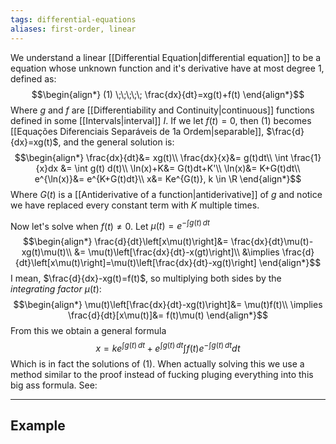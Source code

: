 ```yaml
---
tags: differential-equations
aliases: first-order, linear
---
```

We understand a linear [[Differential Equation|differential equation]] to be a equation whose unknown function and it's derivative have at most degree $1$, defined as:
$$\begin{align*}
(1) \;\;\;\;\; \frac{dx}{dt}=xg(t)+f(t)
\end{align*}$$
Where $g$ and $f$ are [[Differentiability and Continuity|continuous]] functions defined in some [[Intervals|interval]] $I$. If we let $f(t) =0$, then $(1)$ becomes [[Equações Diferenciais Separáveis de 1a Ordem|separable]], $\frac{d}{dx}=xg(t)$, and the general solution is:
$$\begin{align*}
\frac{dx}{dt}&= xg(t)\\
\frac{dx}{x}&= g(t)dt\\
\int \frac{1}{x}dx &= \int g(t) d(t)\\
\ln(x)+K&= G(t)dt+K'\\
\ln(x)&= K+G(t)dt\\
e^{\ln(x)}&= e^{K+G(t)dt}\\
x&= Ke^{G(t)}, k \in \R
\end{align*}$$Where $G(t)$ is a [[Antiderivative of a function|antiderivative]] of $g$ and notice we have replaced every constant term with $K$ multiple times.

Now let's solve when $f(t) \ne 0$. Let $\mu(t) = e^{-\int g(t)\,dt}$   
$$\begin{align*}
\frac{d}{dt}\left[x\mu(t)\right]&= \frac{dx}{dt}\mu(t)-xg(t)\mu(t)\\
&= \mu(t)\left[\frac{dx}{dt}-x(gt)\right]\\
&\implies \frac{d}{dt}\left[x\mu(t)\right]=\mu(t)\left[\frac{dx}{dt}-xg(t)\right]
\end{align*}$$
I mean, $\frac{d}{dx}-xg(t)=f(t)$, so multiplying both sides by the *integrating factor* $\mu(t)$:
$$\begin{align*}
\mu(t)\left[\frac{dx}{dt}-xg(t)\right]&= \mu(t)f(t)\\
\implies \frac{d}{dt}[x\mu(t)]&= f(t)\mu(t)
\end{align*}$$
From this we obtain a general formula
$$
x=k e^{\int g(t)\, dt} + e^{\int g(t)\, dt} \int f(t)e^{-\int g(t)\, dt}dt
$$
Which is in fact the solutions of $(1)$. When actually solving this we use a method similar to the proof instead of fucking pluging everything into this big ass formula. See:
___
## Example
